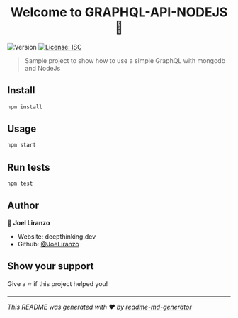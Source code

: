 <h1 align="center">Welcome to GRAPHQL-API-NODEJS 👋</h1>
<p>
  <img alt="Version" src="https://img.shields.io/badge/version-1.0.0-blue.svg?cacheSeconds=2592000" />
  <a href="#" target="_blank">
    <img alt="License: ISC" src="https://img.shields.io/badge/License-ISC-yellow.svg" />
  </a>
</p>

> Sample project to show how to use a simple GraphQL with mongodb and NodeJs

## Install

```sh
npm install
```

## Usage

```sh
npm start
```

## Run tests

```sh
npm test
```

## Author

👤 **Joel Liranzo**

* Website: deepthinking.dev
* Github: [@JoeLiranzo](https://github.com/JoeLiranzo)

## Show your support

Give a ⭐️ if this project helped you!

***
_This README was generated with ❤️ by [readme-md-generator](https://github.com/kefranabg/readme-md-generator)_